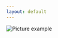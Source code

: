 ```yaml
---
layout: default
---
```

![Picture example](https://github.com/kvartirnik/website/blob/gh-pages/images/kvartirnik_photos/12.jpg)


